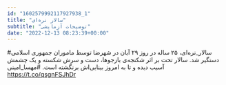 ```yaml
---
id: "1602579992117927938_1"
title: "سالار نره‌ای"
subtitle: "توضیحات آزمایشی"
date: "2022-12-13 08:23:39+00:00"
---
```

#سالار_نره‌ای، ۲۵ ساله در روز ۲۹ آبان در شهرضا  توسط ماموران جمهوری اسلامی دستگیر شد. سالار تحت بر اثر شکنجه‌ی بازجوها، دست و سرش شکسته و یک چشمش آسیب دیده و تا به امروز بینایی‌اش برنگشته است.
#مهسا_امینی https://t.co/qsgnFSJhDr
